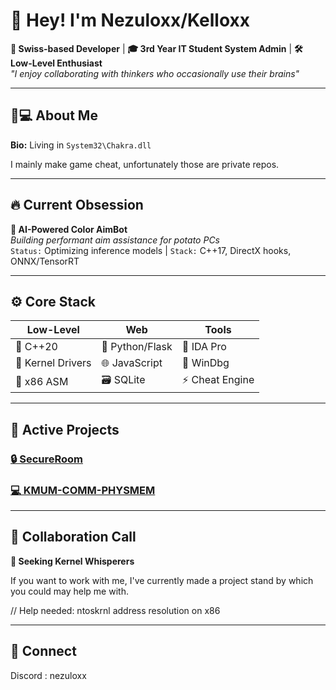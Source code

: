 # 👋 Hey! I'm Nezuloxx/Kelloxx

**📍 Swiss-based Developer** | **🎓 3rd Year IT Student System Admin** | **🛠️ Low-Level Enthusiast**  
*"I enjoy collaborating with thinkers who occasionally use their brains"*

---

## 🧑💻 About Me

**Bio:** Living in `System32\Chakra.dll`

I mainly make game cheat, unfortunately those are private repos.

---

## 🔥 Current Obsession
**🎯 AI-Powered Color AimBot**  
*Building performant aim assistance for potato PCs*  
`Status:` Optimizing inference models | `Stack:` C++17, DirectX hooks, ONNX/TensorRT

---

## ⚙️ Core Stack

| **Low-Level**      | **Web**          | **Tools**         |
|---------------------|------------------|-------------------|
| 🐢 C++20            | 🐍 Python/Flask  | 🧩 IDA Pro        |
| 🔐 Kernel Drivers   | 🌐 JavaScript    | 🔧 WinDbg         |
| 🧠 x86 ASM          | 🗃️ SQLite        | ⚡ Cheat Engine   |

---

## 🚀 Active Projects

### [🔒 SecureRoom](https://github.com/NezuloxxJW/SecureRoom) 
### [💻 KMUM-COMM-PHYSMEM](https://github.com/NezuloxxJW/KMUM-COMM-PHYSMEM)

---

## 🤝 Collaboration Call
**🚧 Seeking Kernel Whisperers**  

If you want to work with me, I've currently made a project stand by which you could may help me with.

// Help needed: ntoskrnl address resolution on x86

---

## 📡 Connect

Discord : nezuloxx
